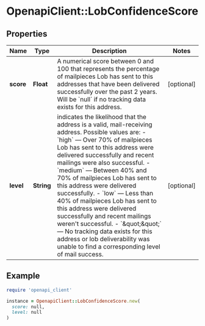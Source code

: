 # OpenapiClient::LobConfidenceScore

## Properties

| Name | Type | Description | Notes |
| ---- | ---- | ----------- | ----- |
| **score** | **Float** | A numerical score between 0 and 100 that represents the percentage of mailpieces Lob has sent to this addresses that have been delivered successfully over the past 2 years. Will be &#x60;null&#x60; if no tracking data exists for this address.  | [optional] |
| **level** | **String** | indicates the likelihood that the address is a valid, mail-receiving address. Possible values are:   - &#x60;high&#x60; — Over 70% of mailpieces Lob has sent to this address were delivered successfully and recent mailings were also successful.   - &#x60;medium&#x60; — Between 40% and 70% of mailpieces Lob has sent to this address were delivered successfully.   - &#x60;low&#x60; — Less than 40% of mailpieces Lob has sent to this address were delivered successfully and recent mailings weren&#39;t successful.   - &#x60;\&quot;\&quot;&#x60; — No tracking data exists for this address or lob deliverability was unable to find a corresponding level of mail success.  | [optional] |

## Example

```ruby
require 'openapi_client'

instance = OpenapiClient::LobConfidenceScore.new(
  score: null,
  level: null
)
```

